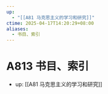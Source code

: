 ```yaml
---
up:
  - "[[A81 马克思主义的学习和研究]]"
ctime: 2025-04-17T14:20:29+08:00
aliases:
  - 书目、索引
---
```


# A813 书目、索引

- up: [[A81 马克思主义的学习和研究]]
